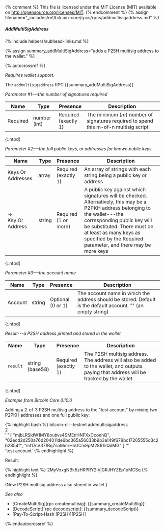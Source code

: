 {% comment %}
This file is licensed under the MIT License (MIT) available on
http://opensource.org/licenses/MIT.
{% endcomment %}
{% assign filename="_includes/ref/bitcoin-core/rpcs/rpcs/addmultisigaddress.md" %}

##### AddMultiSigAddress
{% include helpers/subhead-links.md %}

{% assign summary_addMultiSigAddress="adds a P2SH multisig address to the wallet." %}

{% autocrossref %}

*Requires wallet support.*

The `addmultisigaddress` RPC {{summary_addMultiSigAddress}}

*Parameter #1---the number of signatures required*

| Name               | Type            | Presence                    | Description
|--------------------|-----------------|-----------------------------|----------------
| Required           | number (int)    | Required<br>(exactly 1)     | The minimum (*m*) number of signatures required to spend this m-of-n multisig script
{:.ntpd}

*Parameter #2---the full public keys, or addresses for known public keys*

| Name                | Type            | Presence                    | Description
|---------------------|-----------------|-----------------------------|----------------
| Keys Or Addresses   | array           | Required<br>(exactly 1)     | An array of strings with each string being a public key or address
| →<br>Key Or Address | string          | Required<br>(1 or more)     | A public key against which signatures will be checked.  Alternatively, this may be a P2PKH address belonging to the wallet---the corresponding public key will be substituted.  There must be at least as many keys as specified by the Required parameter, and there may be more keys
{:.ntpd}

*Parameter #3---the account name*

| Name               | Type            | Presence                    | Description
|--------------------|-----------------|-----------------------------|----------------
| Account            | string          | Optional<br>(0 or 1)        | The account name in which the address should be stored.  Default is the default account, "" (an empty string)
{:.ntpd}

*Result---a P2SH address printed and stored in the wallet*

| Name               | Type            | Presence                    | Description
|--------------------|-----------------|-----------------------------|----------------
| `result`           | string (base58) | Required<br>(exactly 1)     | The P2SH multisig address.  The address will also be added to the wallet, and outputs paying that address will be tracked by the wallet
{:.ntpd}

*Example from Bitcoin Core 0.10.0*

Adding a 2-of-3 P2SH multisig address to the "test account" by mixing
two P2PKH addresses and one full public key:

{% highlight bash %}
bitcoin-cli -testnet addmultisigaddress \
  2 \
  '''
    [
      "mjbLRSidW1MY8oubvs4SMEnHNFXxCcoehQ",
      "02ecd2d250a76d204011de6bc365a56033b9b3a149f679bc17205555d3c2b2854f",
      "mt17cV37fBqZsnMmrHnGCm9pM28R1kQdMG"
    ]
  ''' \
  'test account'
{% endhighlight %}

Result:

{% highlight text %}
2MyVxxgNBk5zHRPRY2iVjGRJHYZEp1pMCSq
{% endhighlight %}

(New P2SH multisig address also stored in wallet.)

*See also*

* [CreateMultiSig][rpc createmultisig]: {{summary_createMultiSig}}
* [DecodeScript][rpc decodescript]: {{summary_decodeScript}}
* [Pay-To-Script-Hash (P2SH)][P2SH]

{% endautocrossref %}
